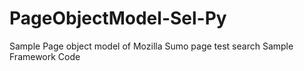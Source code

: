 # PageObjectModel-Sel-Py
Sample Page object model of Mozilla Sumo page test search
Sample Framework Code
